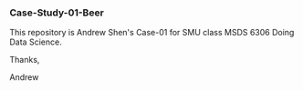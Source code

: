 ### Case-Study-01-Beer

This repository is Andrew Shen's Case-01 for SMU class MSDS 6306 Doing Data Science.

Thanks,

Andrew
